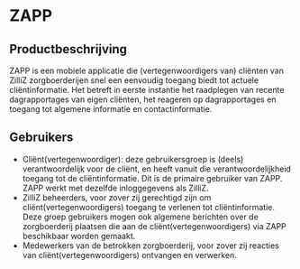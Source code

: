 ZAPP
====

Productbeschrijving
---
ZAPP is een mobiele applicatie die (vertegenwoordigers van) cliënten van ZilliZ zorgboerderijen snel een eenvoudig toegang biedt tot actuele cliëntinformatie. Het betreft in eerste instantie het raadplegen van recente dagrapportages van eigen cliënten, het reageren op dagrapportages en toegang tot algemene informatie en contactinformatie.

Gebruikers
---
- Cliënt(vertegenwoordiger): deze gebruikersgroep is (deels) verantwoordelijk voor de cliënt, en heeft vanuit die verantwoordelijkheid toegang tot de cliëntinformatie. Dit is de primaire gebruiker van ZAPP. ZAPP werkt met dezelfde inloggegevens als ZilliZ.
- ZilliZ beheerders, voor zover zij gerechtigd zijn om cliënt(vertegenwoordigers) toegang te verlenen tot cliëntinformatie. Deze groep gebruikers mogen ook algemene berichten over de zorgboerderij plaatsen die aan de cliënt(vertegenwoordigers) via ZAPP beschikbaar worden gemaakt.
- Medewerkers van de betrokken zorgboerderij, voor zover zij reacties van cliënt(vertegenwoordigers) ontvangen en verwerken.



